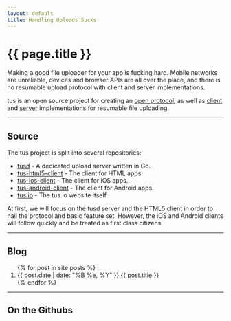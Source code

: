 ```yaml
---
layout: default
title: Handling Uploads Sucks
---
```


<div class="jumbotron">
  <h1>{{ page.title }}</h1>
  <p class="lead">
    Making a good file uploader for your app is fucking hard. Mobile
    networks are unreliable, devices and browser APIs are all over
    the place, and there is no resumable upload protocol with client and server
    implementations.
  </p>

  <p class="lead">
    tus is an open source project for
    creating an
    <a target="_blank" href="https://github.com/tus/tus-resumable-upload-protocol/blob/master/README.md">open protocol</a>, as well as
    <a target="_blank" href="https://github.com/tus/tus-ios-client">client</a>
    and
    <a target="_blank" href="https://github.com/tus/tusd">server</a>
    implementations for
    resumable file uploading.
  </p>
</div>

<hr />

## Source

The tus project is split into several repositories:

* [tusd](https://github.com/tus/tusd) - A dedicated upload server written in Go.
* [tus-html5-client](https://github.com/tus/tus-html5-client) - The client for HTML apps.
* [tus-ios-client](https://github.com/tus/tus-ios-client) - The client for iOS apps.
* [tus-android-client](https://github.com/tus/tus-android-client) - The client for Android apps.
* [tus.io](https://github.com/tus/tus.io) - The tus.io website itself.

At first, we will focus on the tusd server and the HTML5 client in order to nail
the protocol and basic feature set. However, the iOS and Android clients will
follow quickly and be treated as first class citizens.


<hr />

## Blog

<ol id="posts">
  {% for post in site.posts %}
  <li>
    <span class="timeago" title="{{ post.date | date: "%Y-%m-%dT%H:%M:%SZ" }}">{{ post.date | date: "%B %e, %Y" }}</span>
    <a href="{{ post.url }}">{{ post.title }}</a>
  </li>
  {% endfor %}
</ol>

<hr />

## On the Githubs

<ol id="githubs"></ol>

